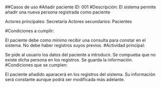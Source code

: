 ##Casos de uso
#Añadir paciente
ID: 001
#Descripción: El sistema permite añadir una nueva persona registrada como paciente

Actores principales: Secretaría
Actores secundarios: Pacientes

#Condiciones a cumplir:

El paciente debe como mínimo recibir una consulta para constar en el sistema.
No debe haber registros suyos previos.
#Actividad principal:

Se pide al usuario los datos del paciente a introducir.
Se compueba que no existe dicha persona en los registros.
Se guarda la información.
#Condiciones que se cumplen:

El paciente añadido aparacerá en los registros del sistema.
Su información será constante aunque podrá ser modificada más adelante.
